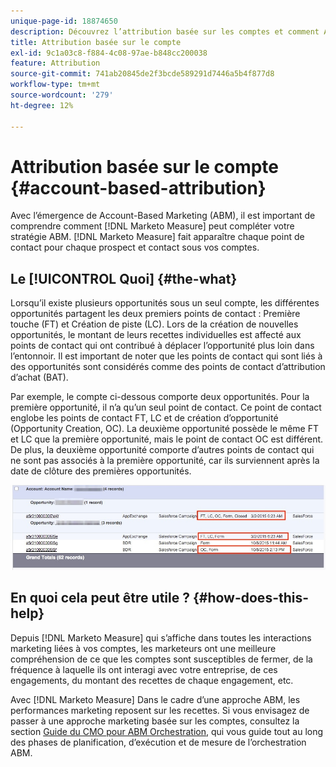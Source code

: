 ```yaml
---
unique-page-id: 18874650
description: Découvrez l’attribution basée sur les comptes et comment Adobe Marketo Measure complète votre stratégie Account-Based Marketing (ABM).
title: Attribution basée sur le compte
exl-id: 9c1a03c8-f884-4c08-97ae-b848cc200038
feature: Attribution
source-git-commit: 741ab20845de2f3bcde589291d7446a5b4f877d8
workflow-type: tm+mt
source-wordcount: '279'
ht-degree: 12%

---
```


# Attribution basée sur le compte {#account-based-attribution}

Avec l’émergence de Account-Based Marketing (ABM), il est important de comprendre comment [!DNL Marketo Measure] peut compléter votre stratégie ABM. [!DNL Marketo Measure] fait apparaître chaque point de contact pour chaque prospect et contact sous vos comptes.

## Le [!UICONTROL Quoi] {#the-what}

Lorsqu’il existe plusieurs opportunités sous un seul compte, les différentes opportunités partagent les deux premiers points de contact : Première touche (FT) et Création de piste (LC). Lors de la création de nouvelles opportunités, le montant de leurs recettes individuelles est affecté aux points de contact qui ont contribué à déplacer l’opportunité plus loin dans l’entonnoir. Il est important de noter que les points de contact qui sont liés à des opportunités sont considérés comme des points de contact d’attribution d’achat (BAT).

Par exemple, le compte ci-dessous comporte deux opportunités. Pour la première opportunité, il n’a qu’un seul point de contact. Ce point de contact englobe les points de contact FT, LC et de création d’opportunité (Opportunity Creation, OC). La deuxième opportunité possède le même FT et LC que la première opportunité, mais le point de contact OC est différent. De plus, la deuxième opportunité comporte d’autres points de contact qui ne sont pas associés à la première opportunité, car ils surviennent après la date de clôture des premières opportunités.

![](assets/1.jpg)

## En quoi cela peut être utile ? {#how-does-this-help}

Depuis [!DNL Marketo Measure] qui s’affiche dans toutes les interactions marketing liées à vos comptes, les marketeurs ont une meilleure compréhension de ce que les comptes sont susceptibles de fermer, de la fréquence à laquelle ils ont interagi avec votre entreprise, de ces engagements, du montant des recettes de chaque engagement, etc.

Avec [!DNL Marketo Measure] Dans le cadre d’une approche ABM, les performances marketing reposent sur les recettes. Si vous envisagez de passer à une approche marketing basée sur les comptes, consultez la section [Guide du CMO pour ABM Orchestration](https://engage.marketo.com/rs/460-TDH-945/images/BZ-CMOs-Guide-To-ABM-Orchestration-By-Bizible.pdf), qui vous guide tout au long des phases de planification, d’exécution et de mesure de l’orchestration ABM.
